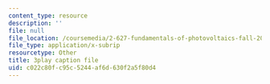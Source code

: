 ```yaml
---
content_type: resource
description: ''
file: null
file_location: /coursemedia/2-627-fundamentals-of-photovoltaics-fall-2013/c022c80fc95c5244af6d630f2a5f80d4_20GlFVyxqHY.vtt
file_type: application/x-subrip
resourcetype: Other
title: 3play caption file
uid: c022c80f-c95c-5244-af6d-630f2a5f80d4
---
```

